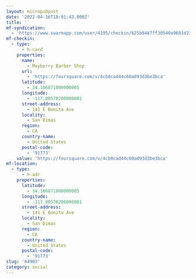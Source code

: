 ```yaml
---
layout: micropubpost
date: '2022-04-16T18:01:43.000Z'
title: ''
mf-syndication:
  - 'https://www.swarmapp.com/user/4195/checkin/625b0487ff30540a9681d23d'
mf-checkin:
  - type:
      - h-card
    properties:
      name:
        - Mayberry Barber Shop
      url:
        - 'https://foursquare.com/v/4cb8cad44c60a093d3be3bca'
      latitude:
        - 34.106871000000005
      longitude:
        - -117.80578200000001
      street-address:
        - 141 E Bonita Ave
      locality:
        - San Dimas
      region:
        - CA
      country-name:
        - United States
      postal-code:
        - '91773'
    value: 'https://foursquare.com/v/4cb8cad44c60a093d3be3bca'
mf-location:
  - type:
      - h-adr
    properties:
      latitude:
        - 34.106871000000005
      longitude:
        - -117.80578200000001
      street-address:
        - 141 E Bonita Ave
      locality:
        - San Dimas
      region:
        - CA
      country-name:
        - United States
      postal-code:
        - '91773'
slug: '64903'
category: social
---
```

